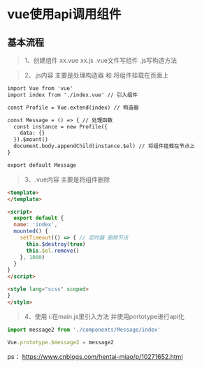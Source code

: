 # vue使用api调用组件

## 基本流程
> 1、创建组件 xx.vue xx.js
 .vue文件写组件 .js写构造方法

> 2、.js内容 主要是处理构造器 和 将组件挂载在页面上
```html
import Vue from 'vue'
import index from './index.vue' // 引入组件

const Profile = Vue.extend(index) // 构造器

const Message = () => { // 处理函数
  const instance = new Profile({
    data: {}
  }).$mount()
  document.body.appendChild(instance.$el) // 将组件挂载在节点上
}

export default Message
```

> 3、.vue内容 主要是将组件删除
```html
<template>
</template>

<script>
  export default {
  name: 'index',
  mounted() {
    setTimeout(() => { // 定时器 删除节点
      this.$destroy(true)
      this.$el.remove()
    }, 1000)
  }
}
</script>

<style lang="scss" scoped>
}
</style>
```

>4、使用 i:在main.js里引入方法 并使用portotype进行api化
```js
import message2 from './components/Message/index'

Vue.prototype.$message2 = message2
```

ps： https://www.cnblogs.com/hentai-miao/p/10271652.html
